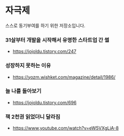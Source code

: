 # 자극제
스스로 동기부여를 하기 위한 저장소입니다.



### 31살부터 개발을 시작해서 유명한 스타트업 간 썰
- https://jojoldu.tistory.com/247

### 성장하지 못하는 이유
- https://yozm.wishket.com/magazine/detail/1986/

### 늘 나를 돌아보기
- https://jojoldu.tistory.com/696

### 책 2천권 읽었더니 달라짐
- https://www.youtube.com/watch?v=eW5VXgLiA-8
